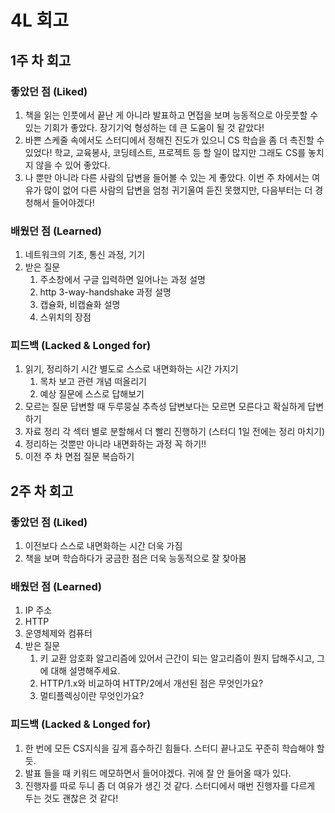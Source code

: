 # 4L 회고

## 1주 차 회고

### 좋았던 점 (Liked)

1. 책을 읽는 인풋에서 끝난 게 아니라 발표하고 면접을 보며 능동적으로 아웃풋할 수 있는 기회가 좋았다. 장기기억 형성하는 데 큰 도움이 될 것 같았다!
2. 바쁜 스케줄 속에서도 스터디에서 정해진 진도가 있으니 CS 학습을 좀 더 촉진할 수 있었다! 학교, 교육봉사, 코딩테스트, 프로젝트 등 할 일이 많지만 그래도 CS를 놓치지 않을 수 있어 좋았다. 
3. 나 뿐만 아니라 다른 사람의 답변을 들어볼 수 있는 게 좋았다. 이번 주 차에서는 여유가 많이 없어 다른 사람의 답변을 엄청 귀기울여 듣진 못했지만, 다음부터는 더 경청해서 들어야겠다!

### 배웠던 점 (Learned)

1. 네트워크의 기초, 통신 과정, 기기
2. 받은 질문
    1. 주소창에서 구글 입력하면 일어나는 과정 설명
    2. http 3-way-handshake 과정 설명
    3. 캡슐화, 비캡슐화 설명
    4. 스위치의 장점

### 피드백 (Lacked & Longed for)

1. 읽기, 정리하기 시간 별도로 스스로 내면화하는 시간 가지기
    1. 목차 보고 관련 개념 떠올리기
    2. 예상 질문에 스스로 답해보기 
2. 모르는 질문 답변할 때 두루뭉실 추측성 답변보다는 모르면 모른다고 확실하게 답변하기
3. 자료 정리 각 섹터 별로 분할해서 더 빨리 진행하기 (스터디 1일 전에는 정리 마치기)
4. 정리하는 것뿐만 아니라 내면화하는 과정 꼭 하기!!
5. 이전 주 차 면접 질문 복습하기

## 2주 차 회고

### 좋았던 점 (Liked)

1. 이전보다 스스로 내면화하는 시간 더욱 가짐
2. 책을 보며 학습하다가 궁금한 점은 더욱 능동적으로 잘 찾아봄

### 배웠던 점 (Learned)

 1. IP 주소
 2. HTTP
 3. 운영체제와 컴퓨터
 4. 받은 질문
     1. 키 교환 암호화 알고리즘에 있어서 근간이 되는 알고리즘이 뭔지 답해주시고, 그에 대해 설명해주세요.
     2. HTTP/1.x와 비교하여 HTTP/2에서 개선된 점은 무엇인가요?
     3. 멀티플렉싱이란 무엇인가요?

### 피드백 (Lacked & Longed for)

1. 한 번에 모든 CS지식을 깊게 흡수하긴 힘들다. 스터디 끝나고도 꾸준히 학습해야 할 듯.
2. 발표 들을 때 키워드 메모하면서 들어야겠다. 귀에 잘 안 들어올 때가 있다.
3. 진행자를 따로 두니 좀 더 여유가 생긴 것 같다. 스터디에서 매번 진행자를 다르게 두는 것도 괜찮은 것 같다!
